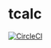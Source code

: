 # tcalc

[![CircleCI](https://circleci.com/gh/serhuz/tCalc.svg?style=svg)](https://circleci.com/gh/serhuz/tCalc)
